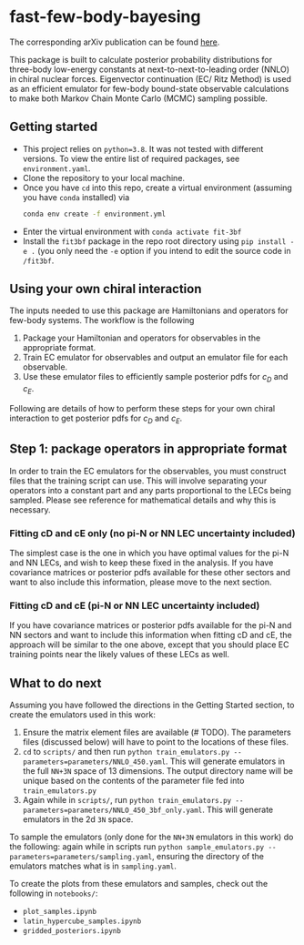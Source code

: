 # fast-few-body-bayesing

The corresponding arXiv publication can be found [here](https://arxiv.org/abs/2104.04441).

This package is built to calculate posterior probability distributions 
for three-body low-energy constants at next-to-next-to-leading order (NNLO) in chiral nuclear forces. 
Eigenvector continuation (EC/ Ritz Method) 
is used as an efficient emulator for few-body bound-state observable calculations to make both Markov Chain Monte Carlo
 (MCMC) sampling possible.

## Getting started

- This project relies on `python=3.8`. It was not tested with different versions.
  To view the entire list of required packages, see `environment.yaml`.
- Clone the repository to your local machine.
- Once you have `cd` into this repo, create a virtual environment (assuming you have `conda` installed) via
  ```bash
  conda env create -f environment.yml
  ```
- Enter the virtual environment with `conda activate fit-3bf`
- Install the `fit3bf` package in the repo root directory using `pip install -e .`
  (you only need the `-e` option if you intend to edit the source code in `/fit3bf`.

## Using your own chiral interaction

The inputs needed to use this package are Hamiltonians and operators for few-body systems. The workflow is the following

1. Package your Hamiltonian and operators for observables in the appropriate format. 
2. Train EC emulator for observables and output an emulator file for each observable.
3. Use these emulator files to efficiently sample posterior pdfs for $c_D$ and $c_E$. 

Following are details of how to perform these steps for your own chiral interaction to get posterior pdfs for $c_D$ and
$c_E$.

## Step 1: package operators in appropriate format

In order to train the EC emulators for the observables, you must construct files that the training script can use. This
will involve separating your operators into a constant part and any parts proportional to the LECs being sampled. Please
see reference for mathematical details and why this is necessary.

### Fitting cD and cE only (no pi-N or NN LEC uncertainty included)

The simplest case is the one in which you have optimal values for the pi-N and NN LECs, and wish to keep these fixed in
the analysis. If you have covariance matrices or posterior pdfs available for these other sectors and want to also 
include this information, please move to the next section.

### Fitting cD and cE (pi-N or NN LEC uncertainty included)

If you have covariance matrices or posterior pdfs available for the pi-N and NN sectors and want to include this
information when fitting cD and cE, the approach will be similar to the one above,
except that you should place EC training points near the likely values of these LECs as well.

## What to do next

Assuming you have followed the directions in the Getting Started section, to create the emulators used in this work:
1. Ensure the matrix element files are available (# TODO). The parameters files (discussed below) will have to point to the locations of these files.
1. `cd` to `scripts/` and then run `python train_emulators.py --parameters=parameters/NNLO_450.yaml`.
   This will generate emulators in the full `NN+3N` space of 13 dimensions.
   The output directory name will be unique based on the contents of the parameter file fed into `train_emulators.py`
1. Again while in `scripts/`, run `python train_emulators.py --parameters=parameters/NNLO_450_3bf_only.yaml`.
   This will generate emulators in the 2d `3N` space.

To sample the emulators (only done for the `NN+3N` emulators in this work) do the following:
again while in scripts run `python sample_emulators.py --parameters=parameters/sampling.yaml`,
ensuring the directory of the emulators matches what is in `sampling.yaml`.

To create the plots from these emulators and samples, check out the following in `notebooks/`:
- `plot_samples.ipynb`
- `latin_hypercube_samples.ipynb`
- `gridded_posteriors.ipynb`